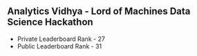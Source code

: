 ## Analytics Vidhya - Lord of Machines Data Science Hackathon


 - Private Leaderboard Rank - 27
 - Public Leaderboard Rank - 31
